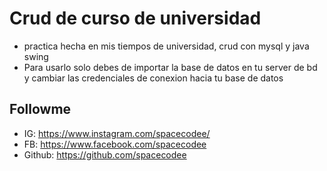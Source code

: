 # Crud de curso de universidad
- practica hecha en mis tiempos de universidad, crud con mysql y java swing
- Para usarlo solo debes de importar la base de datos en tu server de bd y cambiar las credenciales de conexion hacia tu base de datos
## Followme
- IG: https://www.instagram.com/spacecodee/
- FB: https://www.facebook.com/spacecodee
- Github: https://github.com/spacecodee
